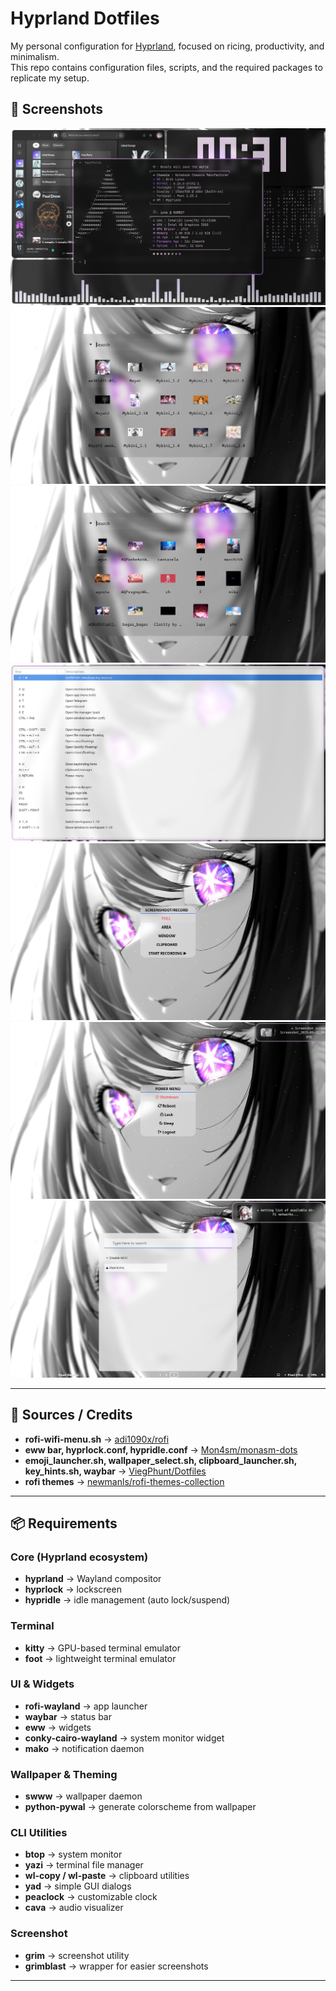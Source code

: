 # Hyprland Dotfiles

My personal configuration for [Hyprland](https://github.com/hyprwm/Hyprland), focused on ricing, productivity, and minimalism.  
This repo contains configuration files, scripts, and the required packages to replicate my setup.

## 📸 Screenshots

![](./preview/Preview.png)  
![](./preview/Wallpaper_selector.png)  
![](./preview/Video_wallpaper_selector.png)  
![](./preview/Keybind_list.png)  
![](./preview/Screenshot_menu.png)  
![](./preview/Power_menu.png)  
![](./preview/Wifi_menu.png)  

---

## 📑 Sources / Credits

- **rofi-wifi-menu.sh** → [adi1090x/rofi](https://github.com/adi1090x/rofi)  
- **eww bar, hyprlock.conf, hypridle.conf** → [Mon4sm/monasm-dots](https://github.com/Mon4sm/monasm-dots)  
- **emoji_launcher.sh, wallpaper_select.sh, clipboard_launcher.sh, key_hints.sh, waybar** → [ViegPhunt/Dotfiles](https://github.com/ViegPhunt/Dotfiles)  
- **rofi themes** → [newmanls/rofi-themes-collection](https://github.com/newmanls/rofi-themes-collection)  

---

## 📦 Requirements

### Core (Hyprland ecosystem)
- **hyprland** → Wayland compositor
- **hyprlock** → lockscreen
- **hypridle** → idle management (auto lock/suspend)

### Terminal
- **kitty** → GPU-based terminal emulator
- **foot** → lightweight terminal emulator

### UI & Widgets
- **rofi-wayland** → app launcher
- **waybar** → status bar
- **eww** → widgets
- **conky-cairo-wayland** → system monitor widget
- **mako** → notification daemon

### Wallpaper & Theming
- **swww** → wallpaper daemon
- **python-pywal** → generate colorscheme from wallpaper

### CLI Utilities
- **btop** → system monitor  
- **yazi** → terminal file manager  
- **wl-copy / wl-paste** → clipboard utilities  
- **yad** → simple GUI dialogs  
- **peaclock** → customizable clock  
- **cava** → audio visualizer  

### Screenshot
- **grim** → screenshot utility  
- **grimblast** → wrapper for easier screenshots  

---